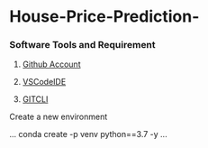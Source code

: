 # House-Price-Prediction-

### Software Tools and Requirement

1.  [Github Account](https://github.com)

2.  [VSCodeIDE](https://code.visualstudio.com/)

3.  [GITCLI](https://git-scm.com/book/en/v2/Getting-Started-The-Command-Line)


Create a new environment

...
conda create -p venv python==3.7 -y
...